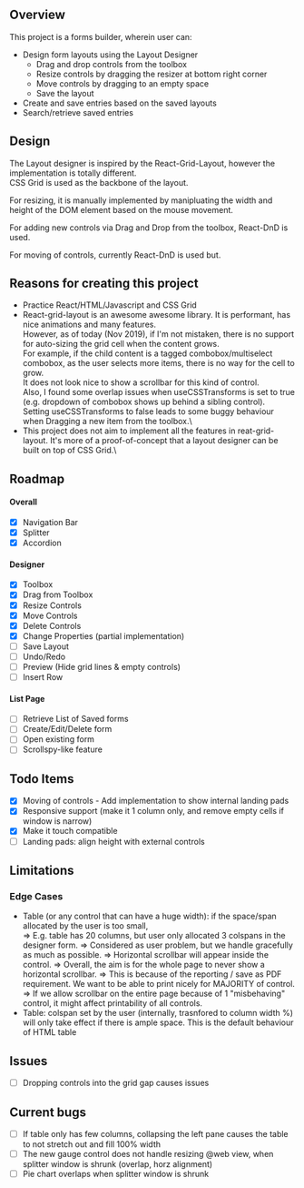 ## Overview

This project is a forms builder, wherein user can:
* Design form layouts using the Layout Designer
    * Drag and drop controls from the toolbox
    * Resize controls by dragging the resizer at bottom right corner
    * Move controls by dragging to an empty space
    * Save the layout
* Create and save entries based on the saved layouts
* Search/retrieve saved entries

## Design
The Layout designer is inspired by the React-Grid-Layout, however the implementation is totally different.\
CSS Grid is used as the backbone of the layout.

For resizing, it is manually implemented by manipluating the width and height of the DOM element based on the mouse movement.

For adding new controls via Drag and Drop from the toolbox, React-DnD is used.

For moving of controls, currently React-DnD is used but.

## Reasons for creating this project
* Practice React/HTML/Javascript and CSS Grid
* React-grid-layout is an awesome awesome library. It is performant, has nice animations and many features.\
However, as of today (Nov 2019), if I'm not mistaken, there is no support for auto-sizing the grid cell when the content grows.\
For example, if the child content is a tagged combobox/multiselect combobox, as the user selects more items, there is no way for the cell to grow.\
It does not look nice to show a scrollbar for this kind of control.\
Also, I found some overlap issues when useCSSTransforms is set to true (e.g. dropdown of combobox shows up behind a sibling control).\
Setting useCSSTransforms to false leads to some buggy behaviour when Dragging a new item from the toolbox.\
* This project does not aim to implement all the features in reat-grid-layout. It's more of a proof-of-concept that a layout designer can be built on top of CSS Grid.\

## Roadmap

#### Overall
- [x] Navigation Bar
- [x] Splitter
- [x] Accordion

#### Designer
- [x] Toolbox
- [x] Drag from Toolbox
- [x] Resize Controls
- [x] Move Controls
- [x] Delete Controls
- [x] Change Properties (partial implementation)
- [ ] Save Layout
- [ ] Undo/Redo
- [ ] Preview (Hide grid lines & empty controls)
- [ ] Insert Row

#### List Page
- [ ] Retrieve List of Saved forms
- [ ] Create/Edit/Delete form
- [ ] Open existing form
- [ ] Scrollspy-like feature

## Todo Items
- [x] Moving of controls - Add implementation to show internal landing pads
- [x] Responsive support (make it 1 column only, and remove empty cells if window is narrow)
- [x] Make it touch compatible
- [ ] Landing pads: align height with external controls

## Limitations
### Edge Cases
* Table (or any control that can have a huge width): if the space/span allocated by the user is too small,\
  => E.g. table has 20 columns, but user only allocated 3 colspans in the designer form.
  => Considered as user problem, but we handle gracefully as much as possible.
  => Horizontal scrollbar will appear inside the control. 
  => Overall, the aim is for the whole page to never show a horizontal scrollbar.
  => This is because of the reporting / save as PDF requirement. We want to be able to print nicely for MAJORITY of control.
  => If we allow scrollbar on the entire page because of 1 "misbehaving" control, it might affect printability of all controls.
* Table: colspan set by the user (internally, trasnfored to column width %) will only take effect if there is ample space.
  This is the default behaviour of HTML table

## Issues
- [ ] Dropping controls into the grid gap causes issues

## Current bugs
- [ ] If table only has few columns, collapsing the left pane causes the table to not stretch out and fill 100% width
- [ ] The new gauge control does not handle resizing @web view, when splitter window is shrunk (overlap, horz alignment)
- [ ] Pie chart overlaps when splitter window is shrunk